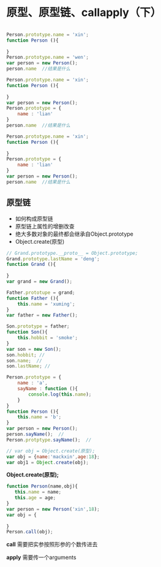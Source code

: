 #  原型、原型链、callapply（下）

```

```

```javascript
Person.prototype.name = 'xin';
function Person (){
    
}
Person.prototype.name = 'wen';
var person = new Person();
person.name  //结果是什么
```

```javascript
Person.prototype.name = 'xin';
function Person (){
    
}
var person = new Person();
Person.prototype = {
    name : 'lian'
}
person.name  //结果是什么
```

```javascript
Person.prototype.name = 'xin';
function Person (){
    
}
Person.prototype = {
    name : 'lian'
}
var person = new Person();
person.name  //结果是什么
```

## 原型链

- 如何构成原型链
- 原型链上属性的增删改查
- 绝大多数对象的最终都会继承自Object.prototype
- Object.create(原型)

```javascript
// Grand.prototype.__proto__ = Object.prototype;
Grand.prototype.lastName = 'deng';
function Grand (){
    
}
var grand = new Grand();

Father.prototupe = grand;
function Father (){
    this.name = 'xuming';
}
var father = new Father();

Son.prototype = father;
function Son(){
    this.hobbit = 'smoke';
}
var son = new Son();
son.hobbit; //
son.name;  //
son.lastName; //
```

```javascript
Person.prototype = {
    name : 'a',
    sayName : function (){
        console.log(this.name);
    }
}
function Person (){
    this.name = 'b';
}
var person = new Person();
person.sayName();  //
Person.protptype.sayName();  //
```

```javascript
// var obj = Object.create(原型);
var obj = {name:'mackxin',age:18};
var obj1 = Object.create(obj);
```

**Object.create(原型);**

 ```javascript
function Person(name,obj){
    this.name = name;
    this.age = age;
}
var person = new Person('xin',18);
var obj = {
    
}
Person.call(obj);
 ```

**call**  需要把实参按照形参的个数传进去

**apply** 需要传一个arguments
